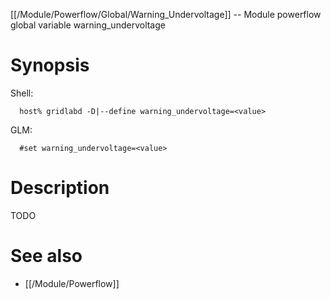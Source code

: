 [[/Module/Powerflow/Global/Warning_Undervoltage]] -- Module powerflow global variable warning_undervoltage

# Synopsis
Shell:
~~~
  host% gridlabd -D|--define warning_undervoltage=<value>
~~~
GLM:
~~~
  #set warning_undervoltage=<value>
~~~

# Description

TODO

# See also
* [[/Module/Powerflow]]

